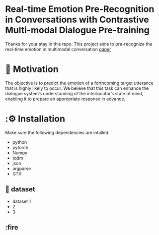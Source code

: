# Real-time Emotion Pre-Recognition in Conversations with Contrastive Multi-modal Dialogue Pre-training
 Thanks for your stay in this repo.
 This project aims to pre-recognize the real-time emotion in multimodal conversation [paper](https://dl.acm.org/doi/10.1145/3583780.3615024)

# 🔎 Motivation
The objective is to predict the emotion of a forthcoming target
utterance that is highly likely to occur. We believe that this task can
enhance the dialogue system’s understanding of the interlocutor’s
state of mind, enabling it to prepare an appropriate response in
advance.

# :⚙️ Installation
Make sure the following dependencies are intalled.
- python
- pytorch
- Numpy
- tqdm
- json
- argparse
- GTX

## 💾 dataset
- dataset 1
- 2
- 3

## :fire
